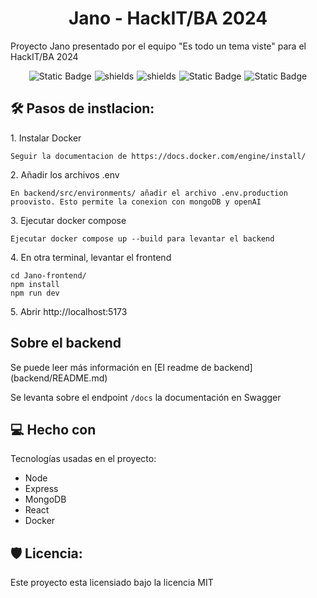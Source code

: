 <h1 align="center" id="title">Jano - HackIT/BA 2024</h1>

<p id="description">Proyecto Jano presentado por el equipo "Es todo un tema viste" para el HackIT/BA 2024</p>

<div style="display:flex; gap: 5px; justify-content:center">

<img alt="Static Badge" src="https://img.shields.io/badge/React-blue?style=for-the-badge&logo=react">

<img src="https://img.shields.io/badge/Docker-darkblue?style=for-the-badge&amp;logo=docker" alt="shields">

<img src="https://img.shields.io/badge/Node-20-green?style=for-the-badge&amp;logo=nodedotjs" alt="shields">

<img alt="Static Badge" src="https://img.shields.io/badge/ExpressJS-grey?style=for-the-badge&logo=express">

<img alt="Static Badge" src="https://img.shields.io/badge/MongoDB-grey?style=for-the-badge&logo=mongodb">

</div>

<h2>🛠️ Pasos de instlacion:</h2>

<p>1. Instalar Docker</p>

```
Seguir la documentacion de https://docs.docker.com/engine/install/
```

<p>2. Añadir los archivos .env</p>

```
En backend/src/environments/ añadir el archivo .env.production proovisto. Esto permite la conexion con mongoDB y openAI
```

<p>3. Ejecutar docker compose</p>

```
Ejecutar docker compose up --build para levantar el backend
```

<p>4. En otra terminal, levantar el frontend</p>

```
cd Jano-frontend/
npm install
npm run dev
```

<p>5. Abrir http://localhost:5173</p>

<h2> Sobre el backend</h2>
Se puede leer más información en [El readme de backend](backend/README.md)

Se levanta sobre el endpoint `/docs` la documentación en Swagger

<h2>💻 Hecho con</h2>

Tecnologías usadas en el proyecto:

- Node
- Express
- MongoDB
- React
- Docker

<h2>🛡️ Licencia:</h2>

Este proyecto esta licensiado bajo la licencia MIT
